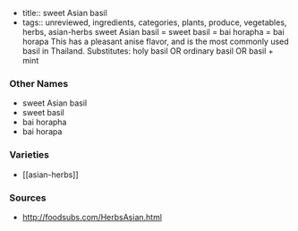 - title:: sweet Asian basil
- tags:: unreviewed, ingredients, categories, plants, produce, vegetables, herbs, asian-herbs
sweet Asian basil = sweet basil = bai horapha = bai horapa This has a pleasant anise flavor, and is the most commonly used basil in Thailand. Substitutes: holy basil OR ordinary basil OR basil + mint

### Other Names

* sweet Asian basil
* sweet basil
* bai horapha
* bai horapa

### Varieties

* [[asian-herbs]]

### Sources
* http://foodsubs.com/HerbsAsian.html
